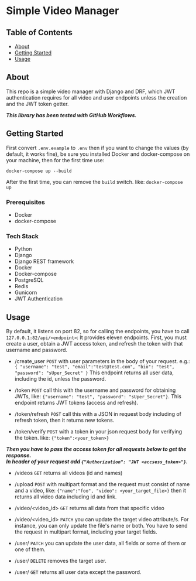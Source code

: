 # Simple Video Manager

## Table of Contents

- [About](#about)
- [Getting Started](#getting_started)
- [Usage](#usage)

## About <a name = "about"></a>

This repo is a simple video manager with Django and DRF, which JWT authentication requires for all video and user endpoints unless the creation and the JWT token getter.

**_This library has been tested with GitHub Workflows._**

## Getting Started <a name = "getting_started"></a>

First convert `.env.example` to `.env` then if you want to change the values (by default, it works fine), be sure you installed Docker and docker-compose on your machine, then for the first time use:

`docker-compose up --build`

After the first time, you can remove the `build` switch. like: `docker-compose up`

### Prerequisites

- Docker
- docker-compose

### Tech Stack

- Python
- Django
- Django REST framework
- Docker
- Docker-compose
- PostgreSQL
- Redis
- Gunicorn
- JWT Authentication
  
## Usage <a name = "usage"></a>

By default, it listens on port 82, so for calling the endpoints, you have to call `127.0.0.1:82/api/<endpoint>`:
It provides eleven endpoints. First, you must create a user, obtain a JWT access token, and refresh the token with that username and password.

- /create_user `POST` with user parameters in the body of your request. e.g.:
`{
    "username": "test",
    "email":"test@test.com",
    "bio": "test",
    "password": "sUper_Secret"
}`
This endpoint returns all user data, including the id, unless the password.

- /token `POST` call this with the username and password for obtaining JWTs, like: `{"username": "test", "password": "sUper_Secret"}`. This endpoint returns JWT tokens (access and refresh).

- /token/refresh `POST` call this with a JSON in request body including of refresh token, then it returns new tokens.

- /token/verify `POST` with a token in your json request body for verifying the token. like: `{"token":<your_token>}`

**_Then you have to pass the access token for all requests below to get the response. 
<br>In header of your request add `{"Authorization": "JWT <accsess_token>"}`._**
  
- /videos `GET` returns all videos (id and names)
  
- /upload `POST` with multipart format and the request must consist of name and a video, like: `{"name":"foo", "video": <your_target_file>}` then it returns all video data including id and link.
  
- /video/<video_id> `GET` returns all data from that specific video
  
- /video/<video_id> `PATCH` you can update the target video attribute/s. For instance, you can only update the file's name or both. You have to send the request in multipart format, including your target fields.

- /user/<username> `PATCH` you can update the user data, all fields or some of them or one of them.
  
- /user/<username> `DELETE` removes the target user.

- /user/<username> `GET` returns all user data except the password.

